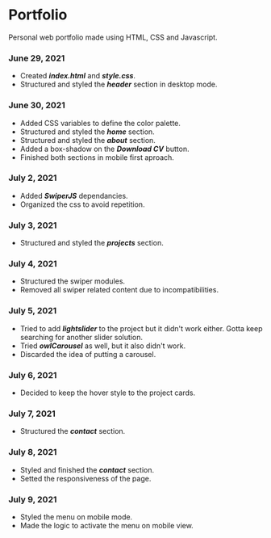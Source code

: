 # Portfolio

Personal web portfolio made using HTML, CSS and Javascript.

### June 29, 2021

-   Created **_index.html_** and **_style.css_**.
-   Structured and styled the **_header_** section in desktop mode.

### June 30, 2021

-   Added CSS variables to define the color palette.
-   Structured and styled the **_home_** section.
-   Structured and styled the **_about_** section.
-   Added a box-shadow on the **_Download CV_** button.
-   Finished both sections in mobile first aproach.

### July 2, 2021

-   Added **_SwiperJS_** dependancies.
-   Organized the css to avoid repetition.

### July 3, 2021

-   Structured and styled the **_projects_** section.

### July 4, 2021

-   Structured the swiper modules.
-   Removed all swiper related content due to incompatibilities.

### July 5, 2021

-   Tried to add **_lightslider_** to the project but it didn't work either. Gotta keep searching for another slider solution.
-   Tried **_owlCarousel_** as well, but it also didn't work.
-   Discarded the idea of putting a carousel.

### July 6, 2021

-   Decided to keep the hover style to the project cards.

### July 7, 2021

-   Structured the **_contact_** section.

### July 8, 2021

-   Styled and finished the **_contact_** section.
-   Setted the responsiveness of the page.

### July 9, 2021

-   Styled the menu on mobile mode.
-   Made the logic to activate the menu on mobile view.
